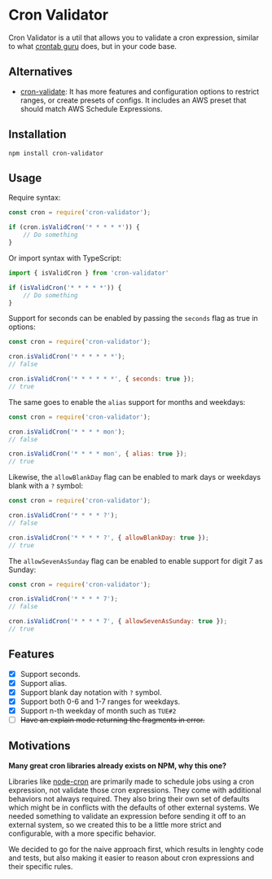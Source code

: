 # Cron Validator

Cron Validator is a util that allows you to validate a cron expression, similar to what [crontab guru](https://crontab.guru) does, but in your code base.

## Alternatives

- [cron-validate](https://github.com/Airfooox/cron-validate):
  It has more features and configuration options to restrict ranges, or create presets of configs. It includes an AWS preset that should match AWS Schedule Expressions.

## Installation

```
npm install cron-validator
```

## Usage

Require syntax:

```js
const cron = require('cron-validator');

if (cron.isValidCron('* * * * *')) {
    // Do something
}
```
Or import syntax with TypeScript:
```ts
import { isValidCron } from 'cron-validator'

if (isValidCron('* * * * *')) {
    // Do something
}
```

Support for seconds can be enabled by passing the `seconds` flag as true in options:

```js
const cron = require('cron-validator');

cron.isValidCron('* * * * * *');
// false

cron.isValidCron('* * * * * *', { seconds: true });
// true
```

The same goes to enable the `alias` support for months and weekdays:

```js
const cron = require('cron-validator');

cron.isValidCron('* * * * mon');
// false

cron.isValidCron('* * * * mon', { alias: true });
// true
```

Likewise, the `allowBlankDay` flag can be enabled to mark days or weekdays blank with a `?` symbol:

```js
const cron = require('cron-validator');

cron.isValidCron('* * * * ?');
// false

cron.isValidCron('* * * * ?', { allowBlankDay: true });
// true
```

The `allowSevenAsSunday` flag can be enabled to enable support for digit 7 as Sunday:

```js
const cron = require('cron-validator');

cron.isValidCron('* * * * 7');
// false

cron.isValidCron('* * * * 7', { allowSevenAsSunday: true });
// true
```

## Features

- [x] Support seconds.
- [x] Support alias.
- [x] Support blank day notation with `?` symbol.
- [x] Support both 0-6 and 1-7 ranges for weekdays.
- [x] Support n-th weekday of month such as `TUE#2`
- [ ] ~~Have an explain mode returning the fragments in error.~~

## Motivations

**Many great cron libraries already exists on NPM, why this one?**

Libraries like [node-cron](https://github.com/kelektiv/node-cron) are primarily made to schedule jobs using a cron expression, not validate those cron expressions. They come with additional behaviors not always required. They also bring their own set of defaults which might be in conflicts with the defaults of other external systems. We needed something to validate an expression before sending it off to an external system, so we created this to be a little more strict and configurable, with a more specific behavior.

We decided to go for the naive approach first, which results in lenghty code and tests, but also making it easier to reason about cron expressions and their specific rules.
